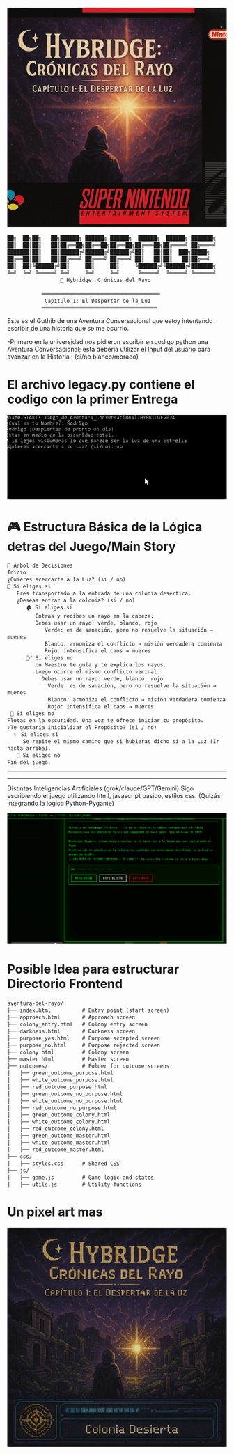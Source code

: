 ![Vista previa del juego](caratula.png)
```text
██╗  ██╗██╗   ██╗██████╗ ██████╗ ██████╗  ██████╗  ██████╗ ███████╗
██║  ██║██║   ██║██╔══██╗██╔══██╗██╔══██╗██╔═══██╗██╔════╝ ██╔════╝
███████║██║   ██║██████╔╝██████╔╝██████╔╝██║   ██║██║  ███╗█████╗  
██╔══██║██║   ██║██╔═══╝ ██╔═══╝ ██╔═══╝ ██║   ██║██║   ██║██╔══╝  
██║  ██║╚██████╔╝██║     ██║     ██║     ╚██████╔╝╚██████╔╝███████╗
╚═╝  ╚═╝ ╚═════╝ ╚═╝     ╚═╝     ╚═╝      ╚═════╝  ╚═════╝ ╚══════╝
                 🌌 Hybridge: Crónicas del Rayo

           ══════════════════════════════════════
            Capítulo 1: El Despertar de la Luz
           ═════════════════════════════════════
```



Este es el Guthib de una Aventura Conversacional que estoy intentando escribir de una historia que se me ocurrio.

  -Primero en la universidad nos pidieron escribir en codigo python una Aventura Conversacional; esta deberia utilizar el Input del usuario para avanzar en la Historia :  (si/no  blanco/morado)




# El archivo legacy.py contiene el codigo con la primer Entrega


![Vista previa del juego](PreviewTerminal.png)




# 🎮 Estructura Básica de la Lógica detras del Juego/Main Story

   ```
🌟 Árbol de Decisiones
Inicio
¿Quieres acercarte a la Luz? (si / no)
   🔹 Si eliges si
      Eres transportado a la entrada de una colonia desértica.
      ¿Deseas entrar a la colonia? (si / no)
         🏚️ Si eliges si
            Entras y recibes un rayo en la cabeza.
            Debes usar un rayo: verde, blanco, rojo
               Verde: es de sanación, pero no resuelve la situación → mueres
               Blanco: armoniza el conflicto → misión verdadera comienza
               Rojo: intensifica el caos → mueres
         🧙‍♂️ Si eliges no
            Un Maestro te guía y te explica los rayos.
            Luego ocurre el mismo conflicto vecinal.
              Debes usar un rayo: verde, blanco, rojo
                Verde: es de sanación, pero no resuelve la situación → mueres
                Blanco: armoniza el conflicto → misión verdadera comienza
                Rojo: intensifica el caos → mueres
    🔹 Si eliges no
Flotas en la oscuridad. Una voz te ofrece iniciar tu propósito.
  ¿Te gustaría inicializar el Propósito? (si / no)
     ✨ Si eliges si
        Se repite el mismo camino que si hubieras dicho sí a la Luz (Ir hasta arriba).
      🚫 Si eliges no
  Fin del juego.

   ```



----------------------------------------------------------------------------------
----------------------------------------------------------------------------------




Distintas Inteligencias Artificiales (grok/claude/GPT/Gemini) 
Sigo escribiendo el juego utilizando html, javascript basico, estilos css. 
(Quizás integrando la logica Python-Pygame)



![Vista previa del juego](preview2.png)



# Posible Idea para estructurar Directorio Frontend
   ```
aventura-del-rayo/
├── index.html          # Entry point (start screen)
├── approach.html       # Approach screen
├── colony_entry.html   # Colony entry screen
├── darkness.html       # Darkness screen
├── purpose_yes.html    # Purpose accepted screen
├── purpose_no.html     # Purpose rejected screen
├── colony.html         # Colony screen
├── master.html         # Master screen
├── outcomes/           # Folder for outcome screens
│   ├── green_outcome_purpose.html
│   ├── white_outcome_purpose.html
│   ├── red_outcome_purpose.html
│   ├── green_outcome_no_purpose.html
│   ├── white_outcome_no_purpose.html
│   ├── red_outcome_no_purpose.html
│   ├── green_outcome_colony.html
│   ├── white_outcome_colony.html
│   ├── red_outcome_colony.html
│   ├── green_outcome_master.html
│   ├── white_outcome_master.html
│   ├── red_outcome_master.html
├── css/
│   ├── styles.css      # Shared CSS
├── js/
│   ├── game.js         # Game logic and states
│   ├── utils.js        # Utility functions

   ```
# Un pixel art mas
![Vista previa del juego](pixelart.png)
